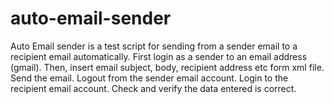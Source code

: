 # auto-email-sender
Auto Email sender is a test script for sending from a sender email to a recipient email automatically.
First login as a sender to an email address (gmail).
Then, insert email subject, body, recipient address etc form xml file.
Send the email.
Logout from the sender email account.
Login to the recipient email account.
Check and verify the data entered is correct.